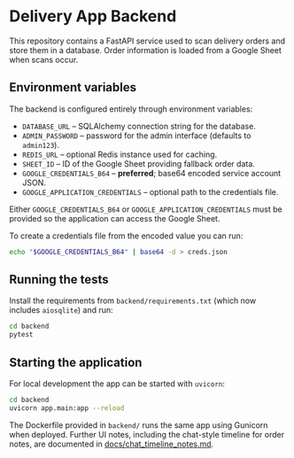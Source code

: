 # Delivery App Backend

This repository contains a FastAPI service used to scan delivery orders and
store them in a database. Order information is loaded from a Google Sheet
when scans occur.

## Environment variables

The backend is configured entirely through environment variables:

- `DATABASE_URL` – SQLAlchemy connection string for the database.
- `ADMIN_PASSWORD` – password for the admin interface (defaults to
  `admin123`).
- `REDIS_URL` – optional Redis instance used for caching.
- `SHEET_ID` – ID of the Google Sheet providing fallback order data.
- `GOOGLE_CREDENTIALS_B64` – **preferred**; base64 encoded service account JSON.
- `GOOGLE_APPLICATION_CREDENTIALS` – optional path to the credentials file.

Either `GOOGLE_CREDENTIALS_B64` or `GOOGLE_APPLICATION_CREDENTIALS` must be
provided so the application can access the Google Sheet.

To create a credentials file from the encoded value you can run:

```bash
echo "$GOOGLE_CREDENTIALS_B64" | base64 -d > creds.json
```

## Running the tests

Install the requirements from `backend/requirements.txt` (which now includes
`aiosqlite`) and run:

```bash
cd backend
pytest
```

## Starting the application

For local development the app can be started with `uvicorn`:

```bash
cd backend
uvicorn app.main:app --reload
```

The Dockerfile provided in `backend/` runs the same app using Gunicorn when
deployed.
Further UI notes, including the chat-style timeline for order notes, are documented in [docs/chat_timeline_notes.md](docs/chat_timeline_notes.md).
